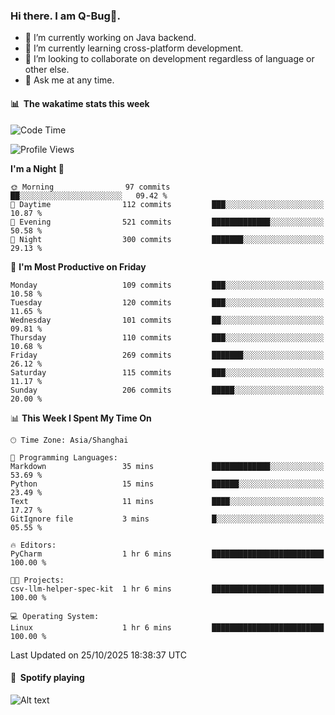 ### Hi there. I am Q-Bug🐞.

- 🔭 I’m currently working on Java backend.
- 🌱 I’m currently learning cross-platform development.
- 👯 I’m looking to collaborate on development regardless of language or other else.
- 💬 Ask me at any time.

#### 📊 &nbsp;**The wakatime stats this week**  
<!--START_SECTION:waka-->
![Code Time](http://img.shields.io/badge/Code%20Time-368%20hrs%2046%20mins-blue)

![Profile Views](http://img.shields.io/badge/Profile%20Views-0-blue)

**I'm a Night 🦉** 

```text
🌞 Morning                97 commits          ██░░░░░░░░░░░░░░░░░░░░░░░   09.42 % 
🌆 Daytime                112 commits         ███░░░░░░░░░░░░░░░░░░░░░░   10.87 % 
🌃 Evening                521 commits         █████████████░░░░░░░░░░░░   50.58 % 
🌙 Night                  300 commits         ███████░░░░░░░░░░░░░░░░░░   29.13 % 
```
📅 **I'm Most Productive on Friday** 

```text
Monday                   109 commits         ███░░░░░░░░░░░░░░░░░░░░░░   10.58 % 
Tuesday                  120 commits         ███░░░░░░░░░░░░░░░░░░░░░░   11.65 % 
Wednesday                101 commits         ██░░░░░░░░░░░░░░░░░░░░░░░   09.81 % 
Thursday                 110 commits         ███░░░░░░░░░░░░░░░░░░░░░░   10.68 % 
Friday                   269 commits         ███████░░░░░░░░░░░░░░░░░░   26.12 % 
Saturday                 115 commits         ███░░░░░░░░░░░░░░░░░░░░░░   11.17 % 
Sunday                   206 commits         █████░░░░░░░░░░░░░░░░░░░░   20.00 % 
```


📊 **This Week I Spent My Time On** 

```text
🕑︎ Time Zone: Asia/Shanghai

💬 Programming Languages: 
Markdown                 35 mins             █████████████░░░░░░░░░░░░   53.69 % 
Python                   15 mins             ██████░░░░░░░░░░░░░░░░░░░   23.49 % 
Text                     11 mins             ████░░░░░░░░░░░░░░░░░░░░░   17.27 % 
GitIgnore file           3 mins              █░░░░░░░░░░░░░░░░░░░░░░░░   05.55 % 

🔥 Editors: 
PyCharm                  1 hr 6 mins         █████████████████████████   100.00 % 

🐱‍💻 Projects: 
csv-llm-helper-spec-kit  1 hr 6 mins         █████████████████████████   100.00 % 

💻 Operating System: 
Linux                    1 hr 6 mins         █████████████████████████   100.00 % 
```


 Last Updated on 25/10/2025 18:38:37 UTC
<!--END_SECTION:waka-->

#### 🎵 &nbsp;**Spotify playing**  
![Alt text](https://spotify-recently-played-readme.vercel.app/api?user=e5y1o4x7kdt9kf2blu4wvmb4s&unique={true|1|on|yes})
